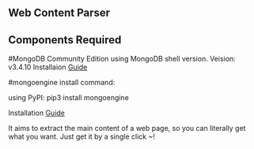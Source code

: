## Web Content Parser

## Components Required

#MongoDB Community Edition
using MongoDB shell version. Veision: v3.4.10
Installaion [Guide](https://docs.mongodb.com/manual/installation/ "mongodb-install-ref")

#mongoengine
install command:

using PyPI:
    pip3 install mongoengine

Installation [Guide](http://docs.mongoengine.org/guide/installing.html "mongoengine-install-ref")

It aims to extract the main content of a web page, so you can literally get what you want.
Just get it by a single click ~!
